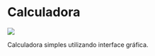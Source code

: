 # Calculadora

<img src="img/calculadora.jpg"> 
  
Calculadora simples utilizando interface gráfica.
